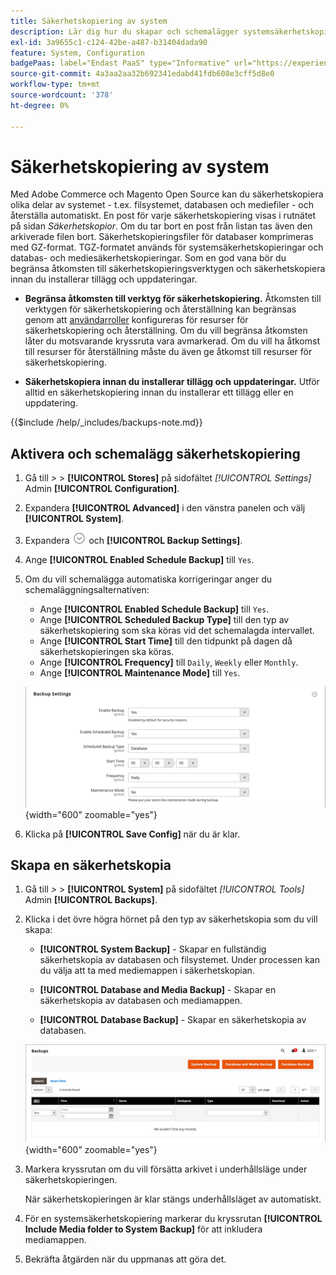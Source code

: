 ```yaml
---
title: Säkerhetskopiering av system
description: Lär dig hur du skapar och schemalägger systemsäkerhetskopieringar, inklusive filsystem, databaser och mediefiler.
exl-id: 3a9655c1-c124-42be-a487-b31404dada90
feature: System, Configuration
badgePaas: label="Endast PaaS" type="Informative" url="https://experienceleague.adobe.com/sv/docs/commerce/user-guides/product-solutions" tooltip="Gäller endast Adobe Commerce i molnprojekt (Adobe-hanterad PaaS-infrastruktur) och lokala projekt."
source-git-commit: 4a3aa2aa32b692341edabd41fdb608e3cff5d8e0
workflow-type: tm+mt
source-wordcount: '378'
ht-degree: 0%

---
```


# Säkerhetskopiering av system

Med Adobe Commerce och Magento Open Source kan du säkerhetskopiera olika delar av systemet - t.ex. filsystemet, databasen och mediefiler - och återställa automatiskt. En post för varje säkerhetskopiering visas i rutnätet på sidan _Säkerhetskopior_. Om du tar bort en post från listan tas även den arkiverade filen bort. Säkerhetskopieringsfiler för databaser komprimeras med GZ-format. TGZ-formatet används för systemsäkerhetskopieringar och databas- och mediesäkerhetskopieringar. Som en god vana bör du begränsa åtkomsten till säkerhetskopieringsverktygen och säkerhetskopiera innan du installerar tillägg och uppdateringar.

- **Begränsa åtkomsten till verktyg för säkerhetskopiering.** Åtkomsten till verktygen för säkerhetskopiering och återställning kan begränsas genom att [användarroller](permissions-user-roles.md) konfigureras för resurser för säkerhetskopiering och återställning. Om du vill begränsa åtkomsten låter du motsvarande kryssruta vara avmarkerad. Om du vill ha åtkomst till resurser för återställning måste du även ge åtkomst till resurser för säkerhetskopiering.

- **Säkerhetskopiera innan du installerar tillägg och uppdateringar.** Utför alltid en säkerhetskopiering innan du installerar ett tillägg eller en uppdatering.

{{$include /help/_includes/backups-note.md}}

## Aktivera och schemalägg säkerhetskopiering

1. Gå till _>_ > **[!UICONTROL Stores]** på sidofältet _[!UICONTROL Settings]_&#x200B;Admin **[!UICONTROL Configuration]**.

1. Expandera **[!UICONTROL Advanced]** i den vänstra panelen och välj **[!UICONTROL System]**.

1. Expandera ![Expansionsväljaren](../assets/icon-display-expand.png) och **[!UICONTROL Backup Settings]**.

1. Ange **[!UICONTROL Enabled Schedule Backup]** till `Yes`.

1. Om du vill schemalägga automatiska korrigeringar anger du schemaläggningsalternativen:

   - Ange **[!UICONTROL Enabled Schedule Backup]** till `Yes`.
   - Ange **[!UICONTROL Scheduled Backup Type]** till den typ av säkerhetskopiering som ska köras vid det schemalagda intervallet.
   - Ange **[!UICONTROL Start Time]** till den tidpunkt på dagen då säkerhetskopieringen ska köras.
   - Ange **[!UICONTROL Frequency]** till `Daily`, `Weekly` eller `Monthly`.
   - Ange **[!UICONTROL Maintenance Mode]** till `Yes`.

   ![Avancerad konfiguration - säkerhetskopior](../configuration-reference/advanced/assets/system-scheduled-backup-settings.png){width="600" zoomable="yes"}

1. Klicka på **[!UICONTROL Save Config]** när du är klar.

## Skapa en säkerhetskopia

1. Gå till _>_ > **[!UICONTROL System]** på sidofältet _[!UICONTROL Tools]_&#x200B;Admin **[!UICONTROL Backups]**.

1. Klicka i det övre högra hörnet på den typ av säkerhetskopia som du vill skapa:

   - **[!UICONTROL System Backup]** - Skapar en fullständig säkerhetskopia av databasen och filsystemet. Under processen kan du välja att ta med mediemappen i säkerhetskopian.

   - **[!UICONTROL Database and Media Backup]** - Skapar en säkerhetskopia av databasen och mediamappen.

   - **[!UICONTROL Database Backup]** - Skapar en säkerhetskopia av databasen.

   ![Systemverktyg - säkerhetskopior](./assets/tools-backups.png){width="600" zoomable="yes"}

1. Markera kryssrutan om du vill försätta arkivet i underhållsläge under säkerhetskopieringen.

   När säkerhetskopieringen är klar stängs underhållsläget av automatiskt.

1. För en systemsäkerhetskopiering markerar du kryssrutan **[!UICONTROL Include Media folder to System Backup]** för att inkludera mediamappen.

1. Bekräfta åtgärden när du uppmanas att göra det.



<!-- Last updated from includes: 2023-02-22 09:59:54 -->
